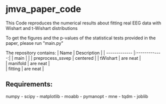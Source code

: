 # jmva_paper_code
This Code reproduces the numerical results about fitting real EEG data with Wishart and t-Wishart distributions

To get the figures and the p-values of the statistical tests provided in the paper, please run "main.py"

The repository contains:
| Name             | Description   |
| -------------    |:-------------:|
| main             |               |
| preprocess_ssvep | centered      | 
| tWishart         | are neat      |  
| manifold         | are neat      |    
| fitting          | are neat      |   

## Requirements: 
numpy - scipy - matplotlib - moabb - pymanopt - mne - tqdm - joblib

